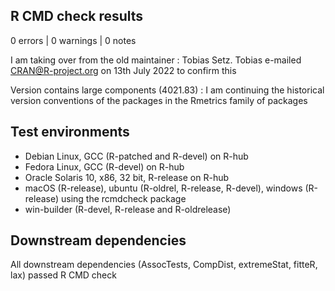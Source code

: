 ## R CMD check results

0 errors | 0 warnings | 0 notes

I am taking over from the old maintainer : Tobias Setz. Tobias e-mailed CRAN@R-project.org on 13th July 2022 to confirm this

Version contains large components (4021.83) : I am continuing the historical version conventions of the packages in the Rmetrics family of packages  

## Test environments

- Debian Linux, GCC (R-patched and R-devel) on R-hub
- Fedora Linux, GCC (R-devel) on R-hub
- Oracle Solaris 10, x86, 32 bit, R-release on R-hub
- macOS (R-release), ubuntu (R-oldrel, R-release, R-devel), windows (R-release) using the rcmdcheck package
- win-builder (R-devel, R-release and R-oldrelease)

## Downstream dependencies

All downstream dependencies (AssocTests, CompDist, extremeStat, fitteR, lax) passed R CMD check

